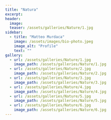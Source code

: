 ```yaml
---
title: "Natura"
excerpt:
header:
  image:
  teaser: /assets/galleries/Nature/1.jpg
sidebar:
  - title: "Matteo Murdaca"
    image: /assets/images/bio-photo.jpeg
    image_alt: "Profile"
    text: ""
gallery:
  - url: /assets/galleries/Nature/1.jpg
    image_path: /assets/galleries/Nature/1.jpg
  - url: /assets/galleries/Nature/2.jpg
    image_path: /assets/galleries/Nature/2.jpg
  - url: /assets/galleries/Nature/3.jpg
    image_path: /assets/galleries/Nature/3.jpg
  - url: /assets/galleries/Nature/4.jpg
    image_path: /assets/galleries/Nature/4.jpg
  - url: /assets/galleries/Nature/5.jpg
    image_path: /assets/galleries/Nature/5.jpg
  - url: /assets/galleries/Nature/6.jpg
    image_path: /assets/galleries/Nature/6.jpg
---
```



